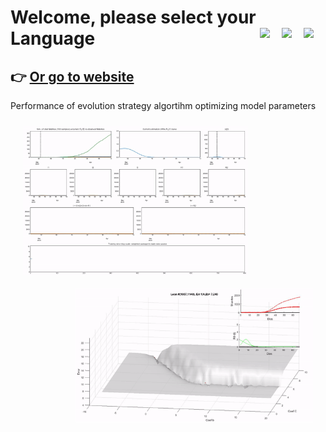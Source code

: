 # Welcome, please select your Language <a href="../../blob/master/README.es.md"><img src="../../blob/master/images/Flag_of_Spain.png" align="right" hspace="0" vspace="0" width="35px"></a> <a href="../../blob/master/README.en.md"><img src="../../blob/master/images/Flag_of_Union.png" align="right" hspace="0" vspace="0" width="35px"></a><a href="../../blob/master/README.ga.md"><img src="../../blob/master/images/Flag_of_Galicia.png" align="right" hspace="0" vspace="0" width="35px"></a>


## :point_right: [Or go to website](https://mmatabuena.github.io/forecastCovid/.)

Performance of evolution strategy algortihm optimizing model parameters

<img src="./images/animation.gif" align="left" hspace="20" vspace="10" width="360px"><img src="./images/leon.gif" align="right" hspace="20" vspace="10" width="380px"><br>





